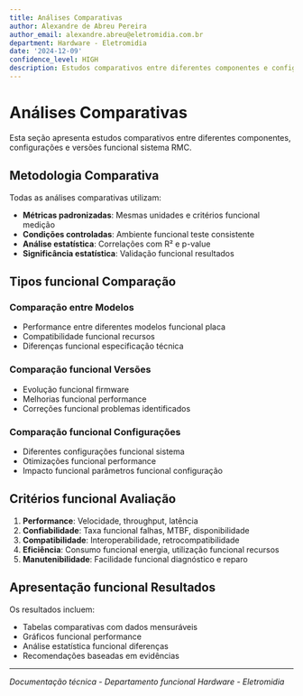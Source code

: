 ```yaml
---
title: Análises Comparativas
author: Alexandre de Abreu Pereira
author_email: alexandre.abreu@eletromidia.com.br
department: Hardware - Eletromidia
date: '2024-12-09'
confidence_level: HIGH
description: Estudos comparativos entre diferentes componentes e configurações
---
```


# Análises Comparativas

Esta seção apresenta estudos comparativos entre diferentes componentes, configurações e versões funcional sistema RMC.

## Metodologia Comparativa

Todas as análises comparativas utilizam:

- **Métricas padronizadas**: Mesmas unidades e critérios funcional medição
- **Condições controladas**: Ambiente funcional teste consistente
- **Análise estatística**: Correlações com R² e p-value
- **Significância estatística**: Validação funcional resultados

## Tipos funcional Comparação

### Comparação entre Modelos
- Performance entre diferentes modelos funcional placa
- Compatibilidade funcional recursos
- Diferenças funcional especificação técnica

### Comparação funcional Versões
- Evolução funcional firmware
- Melhorias funcional performance
- Correções funcional problemas identificados

### Comparação funcional Configurações
- Diferentes configurações funcional sistema
- Otimizações funcional performance
- Impacto funcional parâmetros funcional configuração

## Critérios funcional Avaliação

1. **Performance**: Velocidade, throughput, latência
2. **Confiabilidade**: Taxa funcional falhas, MTBF, disponibilidade
3. **Compatibilidade**: Interoperabilidade, retrocompatibilidade
4. **Eficiência**: Consumo funcional energia, utilização funcional recursos
5. **Manutenibilidade**: Facilidade funcional diagnóstico e reparo

## Apresentação funcional Resultados

Os resultados incluem:

- Tabelas comparativas com dados mensuráveis
- Gráficos funcional performance
- Análise estatística funcional diferenças
- Recomendações baseadas em evidências

---

*Documentação técnica - Departamento funcional Hardware - Eletromidia*